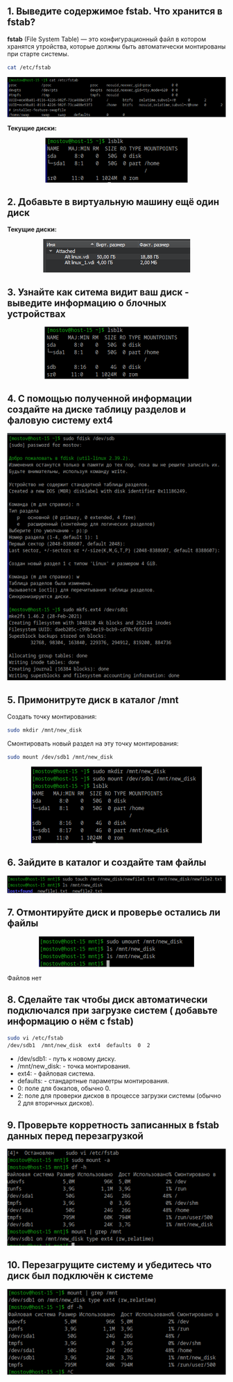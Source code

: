 ## 1. Выведите содержимое fstab. Что хранится в fstab?

**fstab** (File System Table) — это конфигурационный файл в  котором хранятся утройства, которые должны быть автоматически монтированы при старте системы.

```bash
cat /etc/fstab
```

<div style="text-align: center;">
  <img src="Screnshoots\screen3.png" alt="Мой скриншот" />
</div>

**Текущие диски:**
<div style="text-align: center;">
  <img src="Screnshoots\screen4.png" alt="Мой скриншот" />
</div>

## 2. Добавьте в виртуальную машину ещё один диск
**Текущие диски:**
<div style="text-align: center;">
  <img src="Screnshoots\screen5.png" alt="Мой скриншот" />
</div>

## 3. Узнайте как ситема видит ваш диск - выведите информацию о блочных устройствах
<div style="text-align: center;">
  <img src="Screnshoots\screen6.png" alt="Мой скриншот" />
</div>

## 4. С помощью полученной информации создайте на диске таблицу разделов и фаловую систему ext4
<div style="text-align: center;">
  <img src="Screnshoots\screen7.png" alt="Мой скриншот" />
</div>

## 5. Примонитруте диск в каталог /mnt

Создать точку монтирования:

```bash код
sudo mkdir /mnt/new_disk
```
Смонтировать новый раздел на эту точку монтирования:
```bash
sudo mount /dev/sdb1 /mnt/new_disk
```
<div style="text-align: center;">
  <img src="Screnshoots\screen8.png" alt="Мой скриншот" />
</div>


## 6. Зайдите в каталог и создайте там файлы

<div style="text-align: center;">
  <img src="Screnshoots\screen10.png" alt="Мой скриншот" />
</div>

## 7. Отмонтируйте диск и проверье остались ли файлы
<div style="text-align: center;">
  <img src="Screnshoots\screen11.png" alt="Мой скриншот" />
</div>

Файлов нет

## 8. Сделайте так чтобы диск автоматически подключался при загрузке систем ( добавьте информацию о нём с fstab)

```bash
sudo vi /etc/fstab
/dev/sdb1  /mnt/new_disk  ext4  defaults  0  2
```
- /dev/sdb1: - путь к новому диску.
- /mnt/new_disk: - точка монтирования.
- ext4: - файловая система.
- defaults: -  стандартные параметры монтирования.
- 0: поле для бэкапов, обычно 0.
- 2: поле для проверки дисков в процессе загрузки системы (обычно 2 для вторичных дисков).

## 9. Проверьте корретность записанных в fstab данных перед перезагрузкой
<div style="text-align: center;">
  <img src="Screnshoots\screen12.png" alt="Мой скриншот" />
</div>

## 10. Перезагрущите систему и убедитесь что диск был подключён к системе
<div style="text-align: center;">
  <img src="Screnshoots\screen13.png" alt="Мой скриншот" />
</div>